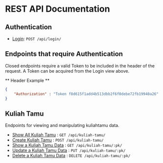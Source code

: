# REST API Documentation

## Authentication

* [Login](auth/login.md): `POST /api/login/`

## Endpoints that require Authentication

Closed endpoints require a valid Token to be included in the header of the
request. A Token can be acquired from the Login view above.

** Header Example **
```json
{
    "Authorization" : "Token f8d615f1add4b513dbb2f6f0debe72fb19940a26"
}
```

## Kuliah Tamu

Endpoints for viewing and manipulating kuliahtamu data.

* [Show All Kuliah Tamu](kuliahtamu/get.md) : `GET /api/kuliah-tamu/`
* [Create Kuliah Tamu](kuliahtamu/post.md) : `POST /api/kuliah-tamu/`
* [Show a Kuliah Tamu Data](kuliahtamu/pk/get.md) : `GET /api/kuliah-tamu/:pk/`
* [Update a Kuliah Tamu Data](kuliahtamu/pk/put.md) : `PUT /api/kuliah-tamu/:pk/`
* [Delete a Kuliah Tamu Data](kuliahtamu/pk/delete.md) : `DELETE /api/kuliah-tamu/:pk/`